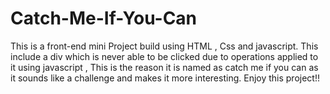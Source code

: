 # Catch-Me-If-You-Can
This is a front-end mini Project build using HTML , Css and javascript.
This include a div which is never able to be clicked due to operations applied to it using javascript , This is the reason it is named as catch me if you can as it sounds 
like a challenge and makes it more interesting.
Enjoy this project!!
